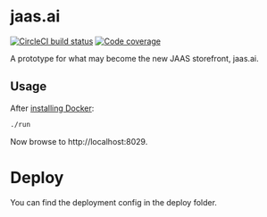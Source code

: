 # jaas.ai
[![CircleCI build status](https://circleci.com/gh/canonical-web-and-design/jaas.ai.svg?style=shield)](https://circleci.com/gh/canonical-web-and-design/jaas.ai) [![Code coverage](https://codecov.io/gh/canonical-web-and-design/jaas.ai/branch/main/graph/badge.svg)](https://codecov.io/gh/canonical-web-and-design/jaas.ai)

A prototype for what may become the new JAAS storefront, jaas.ai.

## Usage

After [installing Docker](https://docs.docker.com/install/):

```bash
./run
```

Now browse to http://localhost:8029.

# Deploy
You can find the deployment config in the deploy folder.
